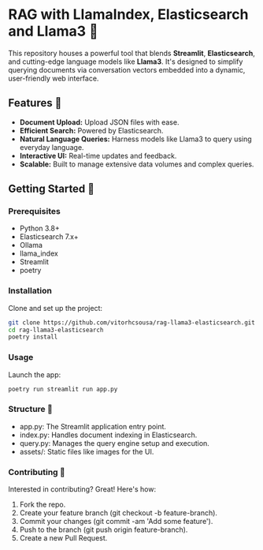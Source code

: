 # RAG with LlamaIndex, Elasticsearch and Llama3 🦙

This repository houses a powerful tool that blends **Streamlit**, **Elasticsearch**, and cutting-edge language models like **Llama3**. It's designed to simplify querying documents via conversation vectors embedded into a dynamic, user-friendly web interface.

## Features 🌟

- **Document Upload:** Upload JSON files with ease.
- **Efficient Search:** Powered by Elasticsearch.
- **Natural Language Queries:** Harness models like Llama3 to query using everyday language.
- **Interactive UI:** Real-time updates and feedback.
- **Scalable:** Built to manage extensive data volumes and complex queries.

## Getting Started 🚀

### Prerequisites

- Python 3.8+
- Elasticsearch 7.x+
- Ollama
- llama_index
- Streamlit
- poetry

### Installation

Clone and set up the project:

```bash
git clone https://github.com/vitorhcsousa/rag-llama3-elasticsearch.git
cd rag-llama3-elasticsearch
poetry install
```

### Usage
Launch the app:

```bash
poetry run streamlit run app.py
```

### Structure 📂
- app.py: The Streamlit application entry point.
- index.py: Handles document indexing in Elasticsearch.
- query.py: Manages the query engine setup and execution.
- assets/: Static files like images for the UI.

### Contributing 🤝
Interested in contributing? Great! Here's how:

1. Fork the repo.
2. Create your feature branch (git checkout -b feature-branch).
3. Commit your changes (git commit -am 'Add some feature').
4. Push to the branch (git push origin feature-branch).
5. Create a new Pull Request.